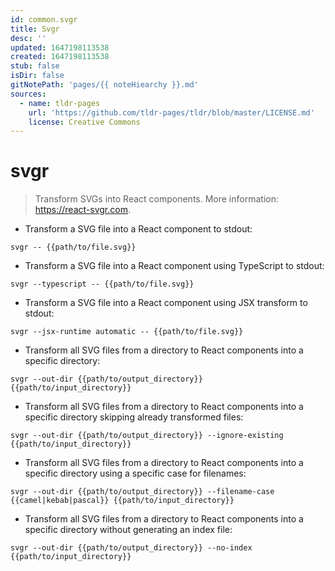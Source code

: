 ```yaml
---
id: common.svgr
title: Svgr
desc: ''
updated: 1647198113538
created: 1647198113538
stub: false
isDir: false
gitNotePath: 'pages/{{ noteHiearchy }}.md'
sources:
  - name: tldr-pages
    url: 'https://github.com/tldr-pages/tldr/blob/master/LICENSE.md'
    license: Creative Commons
---
```

# svgr

> Transform SVGs into React components.
> More information: <https://react-svgr.com>.

- Transform a SVG file into a React component to stdout:

`svgr -- {{path/to/file.svg}}`

- Transform a SVG file into a React component using TypeScript to stdout:

`svgr --typescript -- {{path/to/file.svg}}`

- Transform a SVG file into a React component using JSX transform to stdout:

`svgr --jsx-runtime automatic -- {{path/to/file.svg}}`

- Transform all SVG files from a directory to React components into a specific directory:

`svgr --out-dir {{path/to/output_directory}} {{path/to/input_directory}}`

- Transform all SVG files from a directory to React components into a specific directory skipping already transformed files:

`svgr --out-dir {{path/to/output_directory}} --ignore-existing {{path/to/input_directory}}`

- Transform all SVG files from a directory to React components into a specific directory using a specific case for filenames:

`svgr --out-dir {{path/to/output_directory}} --filename-case {{camel|kebab|pascal}} {{path/to/input_directory}}`

- Transform all SVG files from a directory to React components into a specific directory without generating an index file:

`svgr --out-dir {{path/to/output_directory}} --no-index {{path/to/input_directory}}`

